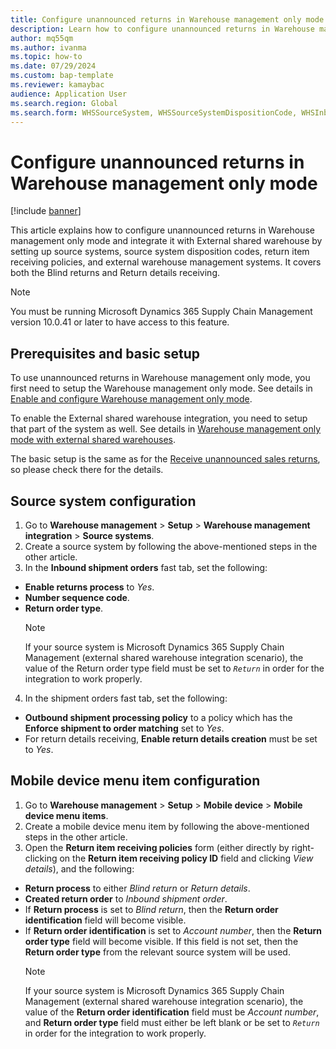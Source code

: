 ```yaml
---
title: Configure unannounced returns in Warehouse management only mode
description: Learn how to configure unannounced returns in Warehouse management only mode by setting up source systems, source system disposition codes, return item receiving policies, and external warehouse management systems.
author: mq55qm
ms.author: ivanma
ms.topic: how-to
ms.date: 07/29/2024
ms.custom: bap-template
ms.reviewer: kamaybac
audience: Application User
ms.search.region: Global
ms.search.form: WHSSourceSystem, WHSSourceSystemDispositionCode, WHSInboundShipmentOrder, WHSParameters, WHSInboundShipmentOrderMessage, WHSReturnItemReceivingPolicy
---
```


# Configure unannounced returns in Warehouse management only mode

[!include [banner](../includes/banner.md)]

This article explains how to configure unannounced returns in Warehouse management only mode and integrate it with External shared warehouse by setting up source systems, source system disposition codes, return item receiving policies, and external warehouse management systems.
It covers both the Blind returns and Return details receiving.

> [!NOTE]
> You must be running Microsoft Dynamics 365 Supply Chain Management version 10.0.41 or later to have access to this feature.

## Prerequisites and basic setup

To use unannounced returns in Warehouse management only mode, you first need to setup the Warehouse management only mode. See details in [Enable and configure Warehouse management only mode](wms-only-mode-setup.md).

To enable the External shared warehouse integration, you need to setup that part of the system as well. See details in [Warehouse management only mode with external shared warehouses](wms-only-mode-external-shared-warehouse).

The basic setup is the same as for the [Receive unannounced sales returns](sales-returns-unannounced.md), so please check there for the details.

## Source system configuration

1. Go to **Warehouse management** \> **Setup** \> **Warehouse management integration** \> **Source systems**.
2. Create a source system by following the above-mentioned steps in the other article.
3. In the **Inbound shipment orders** fast tab, set the following:
  - **Enable returns process** to *Yes*.
  - **Number sequence code**.
  - **Return order type**.
    > [!NOTE]
    > If your source system is Microsoft Dynamics 365 Supply Chain Management (external shared warehouse integration scenario), the value of the Return order type field must be set to *`Return`* in order for the integration to work properly.
4. In the shipment orders fast tab, set the following:
  - **Outbound shipment processing policy** to a policy which has the **Enforce shipment to order matching** set to *Yes*.
  - For return details receiving, **Enable return details creation** must be set to *Yes*.

## Mobile device menu item configuration

1. Go to **Warehouse management** \> **Setup** \> **Mobile device** \> **Mobile device menu items**.
2. Create a mobile device menu item by following the above-mentioned steps in the other article.
3. Open the **Return item receiving policies** form (either directly by right-clicking on the **Return item receiving policy ID** field and clicking *View details*), and the following:
  - **Return process** to either *Blind return* or *Return details*.
  - **Created return order** to *Inbound shipment order*.
  - If **Return process** is set to *Blind return*, then the **Return order identification** field will become visible.
  - If **Return order identification** is set to *Account number*, then the **Return order type** field will become visible. If this field is not set, then the **Return order type** from the relevant source system will be used.
    > [!NOTE]
    > If your source system is Microsoft Dynamics 365 Supply Chain Management (external shared warehouse integration scenario), the value of the **Return order identification** field must be *Account number*, and **Return order type** field must either be left blank or be set to *`Return`* in order for the integration to work properly.
